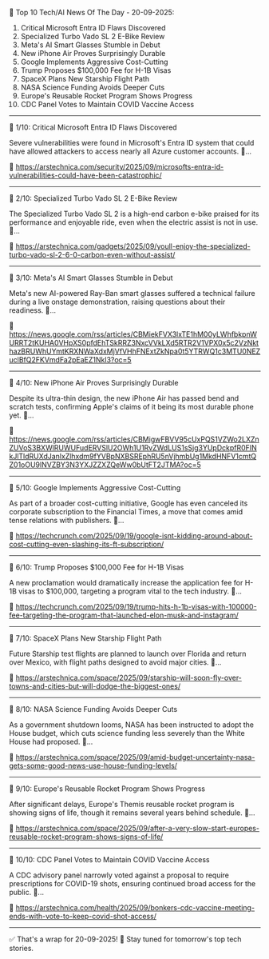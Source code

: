 🚀 Top 10 Tech/AI News Of The Day - 20-09-2025:

1. Critical Microsoft Entra ID Flaws Discovered
2. Specialized Turbo Vado SL 2 E-Bike Review
3. Meta's AI Smart Glasses Stumble in Debut
4. New iPhone Air Proves Surprisingly Durable
5. Google Implements Aggressive Cost-Cutting
6. Trump Proposes $100,000 Fee for H-1B Visas
7. SpaceX Plans New Starship Flight Path
8. NASA Science Funding Avoids Deeper Cuts
9. Europe's Reusable Rocket Program Shows Progress
10. CDC Panel Votes to Maintain COVID Vaccine Access

---

📰 1/10: Critical Microsoft Entra ID Flaws Discovered

Severe vulnerabilities were found in Microsoft's Entra ID system that could have allowed attackers to access nearly all Azure customer accounts. 🔗...

🔗 https://arstechnica.com/security/2025/09/microsofts-entra-id-vulnerabilities-could-have-been-catastrophic/

---

📰 2/10: Specialized Turbo Vado SL 2 E-Bike Review

The Specialized Turbo Vado SL 2 is a high-end carbon e-bike praised for its performance and enjoyable ride, even when the electric assist is not in use. 🔗...

🔗 https://arstechnica.com/gadgets/2025/09/youll-enjoy-the-specialized-turbo-vado-sl-2-6-0-carbon-even-without-assist/

---

📰 3/10: Meta's AI Smart Glasses Stumble in Debut

Meta's new AI-powered Ray-Ban smart glasses suffered a technical failure during a live onstage demonstration, raising questions about their readiness. 🔗...

🔗 https://news.google.com/rss/articles/CBMiekFVX3lxTE1hM00yLWhfbkpnWURRT2tKUHA0VHpXS0pfdEhTSkRRZ3NxcVVkLXd5RTR2V1VPX0x5c2VzNkthazBRUWhUYmtKRXNWaXdxMjVfVHhFNExtZkNpa0t5YTRWQ1c3MTU0NEZuclBfQ2FKVmdFa2pEaEZ1Nkl3?oc=5

---

📰 4/10: New iPhone Air Proves Surprisingly Durable

Despite its ultra-thin design, the new iPhone Air has passed bend and scratch tests, confirming Apple's claims of it being its most durable phone yet. 🔗...

🔗 https://news.google.com/rss/articles/CBMigwFBVV95cUxPQS1VZWo2LXZnZUVoS3BXWlRUWUFudERVSlU2OWh1U1RvZWdLUS1sSjg3YUpDckpfR0FINkJlTldRUXdJanlxZlhxdm9fYVBpNXBSREphRU5nVjhmbUg1MkdHNFV1cmtQZ01oOU9lNVZBY3N3YXJZZXZQeWw0bUtFT2JTMA?oc=5

---

📰 5/10: Google Implements Aggressive Cost-Cutting

As part of a broader cost-cutting initiative, Google has even canceled its corporate subscription to the Financial Times, a move that comes amid tense relations with publishers. 🔗...

🔗 https://techcrunch.com/2025/09/19/google-isnt-kidding-around-about-cost-cutting-even-slashing-its-ft-subscription/

---

📰 6/10: Trump Proposes $100,000 Fee for H-1B Visas

A new proclamation would dramatically increase the application fee for H-1B visas to $100,000, targeting a program vital to the tech industry. 🔗...

🔗 https://techcrunch.com/2025/09/19/trump-hits-h-1b-visas-with-100000-fee-targeting-the-program-that-launched-elon-musk-and-instagram/

---

📰 7/10: SpaceX Plans New Starship Flight Path

Future Starship test flights are planned to launch over Florida and return over Mexico, with flight paths designed to avoid major cities. 🔗...

🔗 https://arstechnica.com/space/2025/09/starship-will-soon-fly-over-towns-and-cities-but-will-dodge-the-biggest-ones/

---

📰 8/10: NASA Science Funding Avoids Deeper Cuts

As a government shutdown looms, NASA has been instructed to adopt the House budget, which cuts science funding less severely than the White House had proposed. 🔗...

🔗 https://arstechnica.com/space/2025/09/amid-budget-uncertainty-nasa-gets-some-good-news-use-house-funding-levels/

---

📰 9/10: Europe's Reusable Rocket Program Shows Progress

After significant delays, Europe's Themis reusable rocket program is showing signs of life, though it remains several years behind schedule. 🔗...

🔗 https://arstechnica.com/space/2025/09/after-a-very-slow-start-europes-reusable-rocket-program-shows-signs-of-life/

---

📰 10/10: CDC Panel Votes to Maintain COVID Vaccine Access

A CDC advisory panel narrowly voted against a proposal to require prescriptions for COVID-19 shots, ensuring continued broad access for the public. 🔗...

🔗 https://arstechnica.com/health/2025/09/bonkers-cdc-vaccine-meeting-ends-with-vote-to-keep-covid-shot-access/

---

✅ That's a wrap for 20-09-2025! 🚀 Stay tuned for tomorrow's top tech stories.

